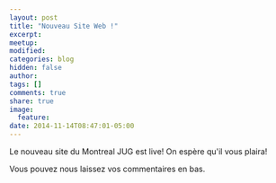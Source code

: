 ```yaml
---
layout: post
title: "Nouveau Site Web !"
excerpt:
meetup:
modified:
categories: blog
hidden: false
author:
tags: []
comments: true
share: true
image:
  feature:
date: 2014-11-14T08:47:01-05:00
---
```


Le nouveau site du Montreal JUG est live! On espère qu'il vous plaira!

Vous pouvez nous laissez vos commentaires en bas.
